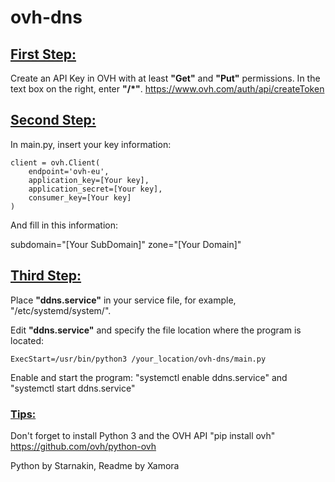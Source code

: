 # ovh-dns
## <ins>First Step:</ins>
Create an API Key in OVH with at least **"Get"** and **"Put"** permissions. In the text box on the right, enter **"/*"**.
https://www.ovh.com/auth/api/createToken
	
## <ins>Second Step:</ins>
In main.py, insert your key information:
```
client = ovh.Client(
	endpoint='ovh-eu',
	application_key=[Your key],
	application_secret=[Your key],
	consumer_key=[Your key]
)
```

And fill in this information:

subdomain="[Your SubDomain]"
zone="[Your Domain]"
	
## <ins>Third Step:</ins>
Place **"ddns.service"** in your service file, for example, "/etc/systemd/system/".

Edit **"ddns.service"** and specify the file location where the program is located:
```
ExecStart=/usr/bin/python3 /your_location/ovh-dns/main.py
```

Enable and start the program:
"systemctl enable ddns.service" and "systemctl start ddns.service"
	
### <ins>Tips:</ins>
Don't forget to install Python 3 and the OVH API
"pip install ovh"
https://github.com/ovh/python-ovh

Python by Starnakin, Readme by Xamora